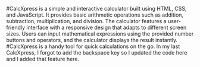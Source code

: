 #CalcXpress is a simple and interactive calculator built using HTML, CSS, and JavaScript. It provides basic arithmetic operations such as addition, subtraction, multiplication, and division. The calculator features a user-friendly interface with a responsive design that adapts to different screen sizes. Users can input mathematical expressions using the provided number buttons and operators, and the calculator displays the result instantly. #CalcXpress is a handy tool for quick calculations on the go. In my last CalcXpress, I forgot to add the backspace key so I updated the code here and I added that feature here.
